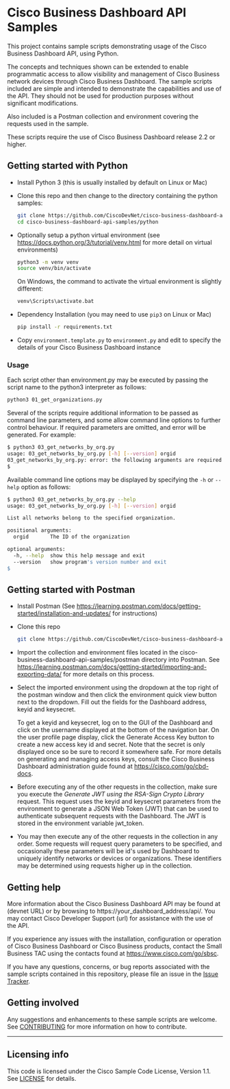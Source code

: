 # Cisco Business Dashboard API Samples

This project contains sample scripts demonstrating usage of the Cisco Business Dashboard API, using Python.

The concepts and techniques shown can be extended to enable programmatic access to allow visibility and management of Cisco Business network devices through Cisco Business Dashboard.  The sample scripts included are simple and intended to demonstrate the capabilities and use of the API.  They should not be used for production purposes without significant modifications.

Also included is a Postman collection and environment covering the requests used in the sample.

These scripts require the use of Cisco Business Dashboard release 2.2 or higher.

## Getting started with Python
* Install Python 3 (this is usually installed by default on Linux or Mac)

* Clone this repo and then change to the directory containing the python samples:

    ```bash
    git clone https://github.com/CiscoDevNet/cisco-business-dashboard-api-samples.git
    cd cisco-business-dashboard-api-samples/python
    ```

* Optionally setup a python virtual environment (see https://docs.python.org/3/tutorial/venv.html for more detail on virtual environments)

    ```bash
    python3 -m venv venv
	source venv/bin/activate
    ```
	On Windows, the command to activate the virtual environment is slightly different:
	
	```bash
	venv\Scripts\activate.bat
    ```

* Dependency Installation (you may need to use `pip3` on Linux or Mac)

    ```bash
    pip install -r requirements.txt
    ```

* Copy `environment.template.py` to `environment.py` and edit to specify the details of your Cisco Business Dashboard instance

### Usage

Each script other than environment.py may be executed by passing the script name to the python3 interpreter as follows:

```bash
python3 01_get_organizations.py
```


Several of the scripts require additional information to be passed as command line parameters, and some allow command line options to further control behaviour.  If required parameters are omitted, and error will be generated.  For example:

```bash
$ python3 03_get_networks_by_org.py
usage: 03_get_networks_by_org.py [-h] [--version] orgid
03_get_networks_by_org.py: error: the following arguments are required: orgid
$
```

Available command line options may be displayed by specifying the `-h` or `--help` option as follows:

```bash
$ python3 03_get_networks_by_org.py --help
usage: 03_get_networks_by_org.py [-h] [--version] orgid

List all networks belong to the specified organization.

positional arguments:
  orgid       The ID of the organization

optional arguments:
  -h, --help  show this help message and exit
  --version   show program's version number and exit
$
```

## Getting started with Postman
* Install Postman (See https://learning.postman.com/docs/getting-started/installation-and-updates/ for instructions)

* Clone this repo

    ```bash
    git clone https://github.com/CiscoDevNet/cisco-business-dashboard-api-samples.git
    ```

* Import the collection and environment files located in the cisco-business-dashboard-api-samples/postman directory into Postman.  See https://learning.postman.com/docs/getting-started/importing-and-exporting-data/ for more details on this process.

* Select the imported environment using the dropdown at the top right of the postman window and then click the environment quick view button next to the dropdown.  Fill out the fields for the Dashboard address, keyid and keysecret.

	To get a keyid and keysecret, log on to the GUI of the Dashboard and click on the username displayed at the bottom of the navigation bar.  On the user profile page display, click the Generate Access Key button to create a new access key id and secret.  Note that the secret is only displayed once so be sure to record it somewhere safe.  For more details on generating and managing access keys, consult the Cisco Business Dashboard administration guide found at https://cisco.com/go/cbd-docs.
	
* Before executing any of the other requests in the collection, make sure you execute the _Generate JWT using the RSA-Sign Crypto Library_ request.  This request uses the keyid and keysecret parameters from the environment to generate a JSON Web Token (JWT) that can be used to authenticate subsequent requests with the Dashboard.  The JWT is stored in the environment variable jwt_token.

* You may then execute any of the other requests in the collection in any order.  Some requests will request query parameters to be specified, and occasionally these parameters will be id's used by Dashboard to uniquely identify networks or devices or organizations.  These identifiers may be determined using requests higher up in the collection.

## Getting help

More information about the Cisco Business Dashboard API may be found at (devnet URL) or by browsing to https://your_dashboard_address/api/.  You may contact Cisco Developer Support (url) for assistance with the use of the API.

If you experience any issues with the installation, configuration or operation of Cisco Business Dashboard or Cisco Business products, contact the Small Business TAC using the contacts found at https://www.cisco.com/go/sbsc.

If you have any questions, concerns, or bug reports associated with the sample scripts contained in this repository, please file an issue in the [Issue Tracker](./issues).

## Getting involved

Any suggestions and enhancements to these sample scripts are welcome.  See [CONTRIBUTING](./CONTRIBUTING.md) for more information on how to contribute.


----

## Licensing info

This code is licensed under the Cisco Sample Code License, Version 1.1. See [LICENSE](./LICENSE) for details.
